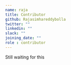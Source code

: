 ```yaml
---
name: raja 
title: Contributor
github: Rajasimhareddybolla
twitter: ""
linkedin: ""
slack: ""
joining_date: ""
role : contributor
---
```


Still waiting for this
